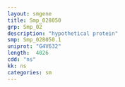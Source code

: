 ```yaml
---
layout: smgene
title: Smp_028050
grp: Smp_02
description: "hypothetical protein"
smp: Smp_028050.1
uniprot: "G4V632"
length:  4026
cdd: "ns"
kk: ns
categories: sm
---
```

